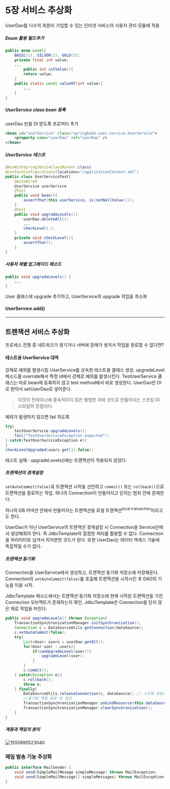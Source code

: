 # 5장 서비스 추상화

UserDao를 다수의 회원이 가입할 수 있는 인터넷 서비스의 사용자 관리 모듈에 적용

##### Enum 활용 필드추가

```java
public enum Level{
    BASIC(1), SILVER(2), GOLD(3);
    private final int value;
    ...
        public int intValue(){
        return value;
    }
    public static Level valueOf(int value){
        ...
    }
}
```

##### UserService class bean 등록

userDao 빈을 DI 받도록 프로퍼티 추가

```xml
<bean id="userService" class="springbook.user.service.UserService">
	<property name="userDao" ref="userDao" />
</bean>
```

##### UserService 테스트

```java
@RunWithSpringJUnit4ClassRunner.class)
@ContextConfigurationi(locations="/applicationContext.xml")
public class UserServiceTest{
    @AutoWired
    UserService userSerivce
    @Test
    public void bean(){
        assertThat(this.userService, is(notNullValue()));
    }
    @Test
    public void upgradeLevels(){
        userDao.deleteAll();
        ...
        checkLevel(,);
    }
    private void checkLevel(){
        assertThat();
    }
}
```

##### 사용자 레벨 업그레이드 메소드

```java
public void upgradeLevels() {
    ...
}
```

 User 클래스에 upgrade 추가하고, UserService의 upgrade 작업을 최소화

#### UserService.add()



------

## 트랜잭션 서비스 추상화

프로세스 진행 중 네트워크가 끊기거나 서버에 장애가 생겨서 작업을 완료할 수 없다면?

#### 테스트용 UserService 대역

강제로 예외를 발생시킬 UserService를 상속한 테스트용 클래스 생성. upgradeLevel 메소드를 override해서 특정 id에서 강제로 예외를 발생시킨다. TestUserService 클래스는 따로 bean에 등록하지 않고 test method에서 바로 생성한다. UserDao만 DI로 받아서 setUserDao로 넣어준다.

> 이것이 컨테이너에 종속적이지 않은 평범한 자바 코드로 만들어지는 스프링 DI 스타일의 장점이다.

예외가 발생하지 않으면 fail 하도록

```java
try{
    testUserService.upgradeLevels();
    fail("TestUserSerivceException expected");
} catch(TestUserServiceException e){
}
checkLevelUpgraded(users.get(1),false);
```

테스트 실패 : upgradeLevels()에는 트랜잭션이 적용되지 않았다.

##### 트랜잭션의 경계설정

`setAutoCommit(false)`로 트랜잭션 시작을 선언하고 `commit()` 또는 `rollback()`으로 트랜잭션을 종료하는 작업. 하나의 Connection이 만들어지고 닫히는 범위 안에 존재한다. 

하나의 DB 커넥션 안에서 만들어지는 트랜잭션을 로컬 트랜잭션<sup>local transaction</sup>이라고도 한다.

UserDao가 아닌 UserService의 트랜잭션 경계설정 시 Connection을 Service단에서 생성해줘야 한다. 즉 JdbcTemplate의 깔끔한 처리를 활용할 수 없다. Connection을 파라미터로 넘겨서 지저분한 코드가 된다. 또한 UserDao는 데이터 액세스 기술에 독립적일 수가 없다.

##### 트랜잭션 동기화

Connection을 UserService에서 생성하고, 트랜잭션 동기화 저장소에 저장해둔다. Connection의 `setAutoCommit(false)`를 호출해 트랜잭션을 시작시킨 후 DAO의 기능을 이용 시작.

JdbcTemplate 메소드에서는 트랜잭션 동기화 저장소에 현재 시작된 트랜잭션을 가진 Connection 오브젝트가 존재하는지 확인. JdbcTemplate은 Connection을 닫지 않은 채로 작업을 마친다.

```java
public void upgradeLevels() throws Exception{
 	TransactionSynchronizationManager.initSynchronization();
    Connection c = DataSourceUtils.getConnection(dataSource);
    c.setAutoCommit(false);
    try{
        List<User> users = userDao.getAll();
        for(User user : users){
            if(canUpgradeLevel(user)){
                upgradeLevel(user);
            }
        }
        c.commit();
    } catch(Exception e){
        c.rollback();
        throw e;
    } finally{
        DataSourceUtils.releaseConnection(c, dataSource); // 스프링 유틸리티 메소드를 이용해 디비 커넥션을 안전하게 닫는다.
        //동기화 작업 종료 및 정리
        TransactionSynchronizationManager.unbindResource(this.dataSource);
        TransactionSynchronizationManager.clearSynchronization();
    }
}
```

##### 계층과 책임의 분리

![1555895523040](C:\Users\user\AppData\Roaming\Typora\typora-user-images\1555895523040.png)



### 메일 발송 기능 추상화

```java
public interface MailSender {
    void send(SimpleMailMesage simpleMessage) throws MailException;
    void send(SimpleMailMessage[] simpleMessages) throws MailException;
}
```

